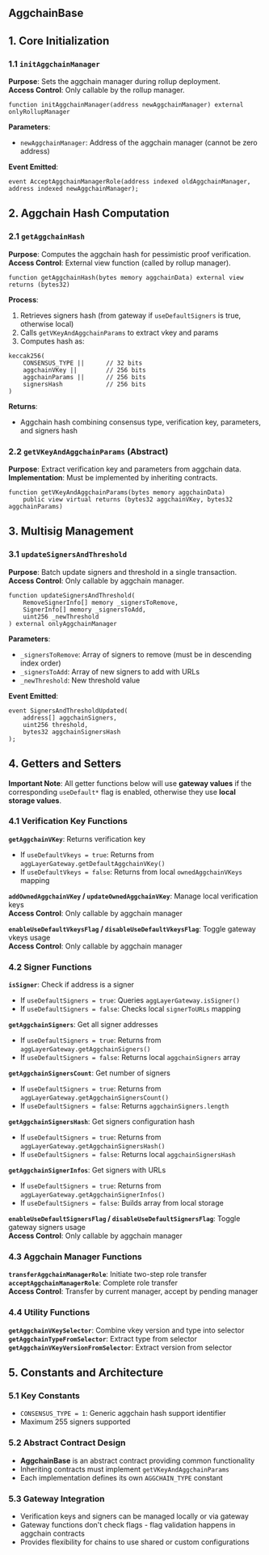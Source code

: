 ## AggchainBase

## 1. Core Initialization

### 1.1 `initAggchainManager`

**Purpose**: Sets the aggchain manager during rollup deployment.  
**Access Control**: Only callable by the rollup manager.  

```solidity
function initAggchainManager(address newAggchainManager) external onlyRollupManager
```

**Parameters**:

- `newAggchainManager`: Address of the aggchain manager (cannot be zero address)

**Event Emitted**:
```solidity
event AcceptAggchainManagerRole(address indexed oldAggchainManager, address indexed newAggchainManager);
```

## 2. Aggchain Hash Computation

### 2.1 `getAggchainHash`

**Purpose**: Computes the aggchain hash for pessimistic proof verification.  
**Access Control**: External view function (called by rollup manager).  

```solidity
function getAggchainHash(bytes memory aggchainData) external view returns (bytes32)
```

**Process**:

1. Retrieves signers hash (from gateway if `useDefaultSigners` is true, otherwise local)
2. Calls `getVKeyAndAggchainParams` to extract vkey and params
3. Computes hash as:
```
keccak256(
    CONSENSUS_TYPE ||      // 32 bits
    aggchainVKey ||        // 256 bits  
    aggchainParams ||      // 256 bits
    signersHash            // 256 bits
)
```

**Returns**:

- Aggchain hash combining consensus type, verification key, parameters, and signers hash

### 2.2 `getVKeyAndAggchainParams` (Abstract)

**Purpose**: Extract verification key and parameters from aggchain data.  
**Implementation**: Must be implemented by inheriting contracts.  

```solidity
function getVKeyAndAggchainParams(bytes memory aggchainData) 
    public view virtual returns (bytes32 aggchainVKey, bytes32 aggchainParams)
```

## 3. Multisig Management

### 3.1 `updateSignersAndThreshold`

**Purpose**: Batch update signers and threshold in a single transaction.  
**Access Control**: Only callable by aggchain manager.  

```solidity
function updateSignersAndThreshold(
    RemoveSignerInfo[] memory _signersToRemove,
    SignerInfo[] memory _signersToAdd,
    uint256 _newThreshold
) external onlyAggchainManager
```

**Parameters**:

- `_signersToRemove`: Array of signers to remove (must be in descending index order)
- `_signersToAdd`: Array of new signers to add with URLs
- `_newThreshold`: New threshold value

**Event Emitted**:
```solidity
event SignersAndThresholdUpdated(
    address[] aggchainSigners, 
    uint256 threshold, 
    bytes32 aggchainSignersHash
);
```

## 4. Getters and Setters

**Important Note**: All getter functions below will use **gateway values** if the corresponding `useDefault*` flag is enabled, otherwise they use **local storage values**.

### 4.1 Verification Key Functions

**`getAggchainVKey`**: Returns verification key

- If `useDefaultVkeys = true`: Returns from `aggLayerGateway.getDefaultAggchainVKey()`
- If `useDefaultVkeys = false`: Returns from local `ownedAggchainVKeys` mapping

**`addOwnedAggchainVKey` / `updateOwnedAggchainVKey`**: Manage local verification keys  
**Access Control**: Only callable by aggchain manager

**`enableUseDefaultVkeysFlag` / `disableUseDefaultVkeysFlag`**: Toggle gateway vkeys usage  
**Access Control**: Only callable by aggchain manager

### 4.2 Signer Functions

**`isSigner`**: Check if address is a signer

- If `useDefaultSigners = true`: Queries `aggLayerGateway.isSigner()`
- If `useDefaultSigners = false`: Checks local `signerToURLs` mapping

**`getAggchainSigners`**: Get all signer addresses

- If `useDefaultSigners = true`: Returns from `aggLayerGateway.getAggchainSigners()`
- If `useDefaultSigners = false`: Returns local `aggchainSigners` array

**`getAggchainSignersCount`**: Get number of signers

- If `useDefaultSigners = true`: Returns from `aggLayerGateway.getAggchainSignersCount()`
- If `useDefaultSigners = false`: Returns `aggchainSigners.length`

**`getAggchainSignersHash`**: Get signers configuration hash

- If `useDefaultSigners = true`: Returns from `aggLayerGateway.getAggchainSignersHash()`
- If `useDefaultSigners = false`: Returns local `aggchainSignersHash`

**`getAggchainSignerInfos`**: Get signers with URLs

- If `useDefaultSigners = true`: Returns from `aggLayerGateway.getAggchainSignerInfos()`
- If `useDefaultSigners = false`: Builds array from local storage

**`enableUseDefaultSignersFlag` / `disableUseDefaultSignersFlag`**: Toggle gateway signers usage  
**Access Control**: Only callable by aggchain manager

### 4.3 Aggchain Manager Functions

**`transferAggchainManagerRole`**: Initiate two-step role transfer  
**`acceptAggchainManagerRole`**: Complete role transfer  
**Access Control**: Transfer by current manager, accept by pending manager

### 4.4 Utility Functions

**`getAggchainVKeySelector`**: Combine vkey version and type into selector  
**`getAggchainTypeFromSelector`**: Extract type from selector  
**`getAggchainVKeyVersionFromSelector`**: Extract version from selector

## 5. Constants and Architecture

### 5.1 Key Constants
- `CONSENSUS_TYPE = 1`: Generic aggchain hash support identifier
- Maximum 255 signers supported

### 5.2 Abstract Contract Design
- **AggchainBase** is an abstract contract providing common functionality
- Inheriting contracts must implement `getVKeyAndAggchainParams`
- Each implementation defines its own `AGGCHAIN_TYPE` constant

### 5.3 Gateway Integration
- Verification keys and signers can be managed locally or via gateway
- Gateway functions don't check flags - flag validation happens in aggchain contracts
- Provides flexibility for chains to use shared or custom configurations